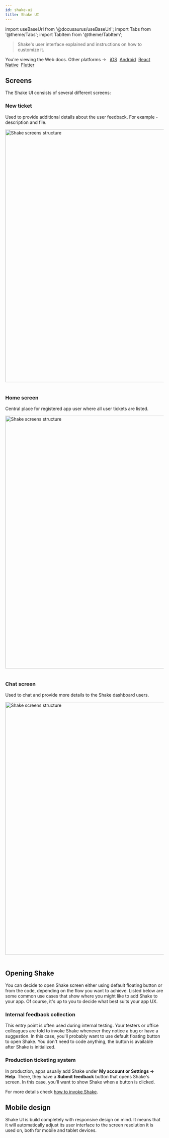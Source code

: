 ```yaml
---
id: shake-ui
title: Shake UI
---
```


import useBaseUrl from '@docusaurus/useBaseUrl';
import Tabs from '@theme/Tabs';
import TabItem from '@theme/TabItem';

> Shake's user interface explained and instructions on how to customize it.

<p class="p2 mt-40">You're viewing the Web docs. Other platforms → &nbsp;
<a href="/docs/ios/shake-ui/overview/">iOS</a>&nbsp; 
<a href="/docs/android/shake-ui/overview/">Android</a>&nbsp;
<a href="/docs/react/shake-ui/overview/">React Native</a>&nbsp;
<a href="/docs/flutter/shake-ui/overview/">Flutter</a>&nbsp;  
</p>


## Screens

The Shake UI consists of several different screens:

### New ticket

Used to provide additional details about the user feedback. For example - description and file.

<table class="media-container mt-40 mb-40">
<img
  alt="Shake screens structure"
  width="800"
  src={useBaseUrl('screens/shake-web-sdk-new-ticket.png')}
/>
</table>

### Home screen

Central place for registered app user where all user tickets are listed.

<table class="media-container mt-40 mb-40">
<img
  alt="Shake screens structure"
  width="800"
  src={useBaseUrl('screens/shake-web-sdk-home.png')}
/>
</table>

### Chat screen
Used to chat and provide more details to the Shake dashboard users.

<table class="media-container mt-40 mb-40">
<img
  alt="Shake screens structure"
  width="800"
  src={useBaseUrl('screens/shake-web-sdk-chat.png')}
/>
</table>

## Opening Shake

You can decide to open Shake screen either using default floating button or from the code, depending on the flow you want to achieve.
Listed below are some common use cases that show where you might like to add Shake to your app.
Of course, it's up to you to decide what best suits your app UX.

### Internal feedback collection

This entry point is often used during internal testing. Your testers or office colleagues are told to invoke Shake whenever they notice a bug or have a suggestion.
In this case, you'll probably want to use default floating button to open Shake. You don't need to code anything, the button is available after Shake is initialized.

### Production ticketing system

In production, apps usually add Shake under **My account or Settings → Help**.
There, they have a **Submit feedback** button that opens Shake's screen.
In this case, you'll want to show Shake when a button is clicked.

For more details check [how to invoke Shake](/web/user-feedback/invoke).

## Mobile design

Shake UI is build completely with responsive design on mind. It means that it will automatically adjust its user interface
to the screen resolution it is used on, both for mobile and tablet devices.
